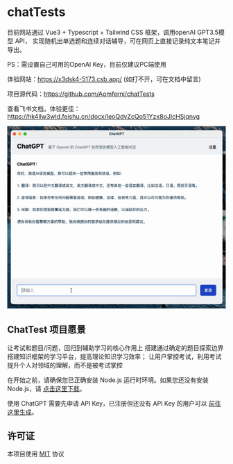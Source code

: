 # chatTests

目前网站通过 Vue3 + Typescript + Tailwind CSS 框架，调用openAI GPT3.5模型 API，
实现随机出单选题和连续对话辅导，可在网页上直接记录纯文本笔记并导出。

PS：需设置自己可用的OpenAI Key，目前仅建议PC端使用

体验网站：https://x3dsk4-5173.csb.app/ (如打不开，可在文档中留言)

项目源代码：https://github.com/Aomferni/chatTests

查看飞书文档，体验更佳：https://hk4llw3wld.feishu.cn/docx/IeoQdvZcQo51Yzx8oJIcHSjqnyg

![preview](img/preview.gif)

## ChatTest 项目愿景

  让考试和题目/问题，回归到辅助学习的核心作用上
  搭建通过确定的题目探索边界搭建知识框架的学习平台，提高理论知识学习效率；
  让用户掌控考试，利用考试提升个人对领域的理解，而不是被考试掌控

在开始之前，请确保您已正确安装 Node.js 运行时环境。如果您还没有安装 Node.js，请 [点击这里下载](https://nodejs.org/zh-cn/)。

使用 ChatGPT 需要先申请 API Key，已注册但还没有 API Key 的用户可以 [前往这里生成](https://platform.openai.com/account/api-keys)。



## 许可证

本项目使用 [MIT](LICENSE) 协议
